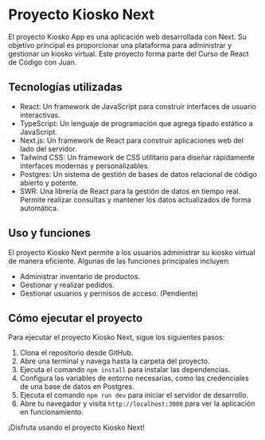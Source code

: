 # Proyecto Kiosko Next

El proyecto Kiosko App es una aplicación web desarrollada con Next. Su objetivo principal es proporcionar una plataforma para administrar y gestionar un kiosko virtual. Este proyecto forma parte del Curso de React de Código con Juan.

## Tecnologías utilizadas

- React: Un framework de JavaScript para construir interfaces de usuario interactivas.
- TypeScript: Un lenguaje de programación que agrega tipado estático a JavaScript.
- Next.js: Un framework de React para construir aplicaciones web del lado del servidor.
- Tailwind CSS: Un framework de CSS utilitario para diseñar rápidamente interfaces modernas y personalizables.
- Postgres: Un sistema de gestión de bases de datos relacional de código abierto y potente.
- SWR: Una librería de React para la gestión de datos en tiempo real. Permite realizar consultas y mantener los datos actualizados de forma automática.

## Uso y funciones

El proyecto Kiosko Next permite a los usuarios administrar su kiosko virtual de manera eficiente. Algunas de las funciones principales incluyen:

- Administrar inventario de productos.
- Gestionar y realizar pedidos.
- Gestionar usuarios y permisos de acceso. (Pendiente)

## Cómo ejecutar el proyecto

Para ejecutar el proyecto Kiosko Next, sigue los siguientes pasos:

1. Clona el repositorio desde GitHub.
2. Abre una terminal y navega hasta la carpeta del proyecto.
3. Ejecuta el comando `npm install` para instalar las dependencias.
4. Configura las variables de entorno necesarias, como las credenciales de una base de datos en Postgres.
5. Ejecuta el comando `npm run dev` para iniciar el servidor de desarrollo.
6. Abre tu navegador y visita `http://localhost:3000` para ver la aplicación en funcionamiento.

¡Disfruta usando el proyecto Kiosko Next!
